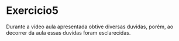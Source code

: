 # Exercicio5
Durante a vídeo aula apresentada obtive diversas duvidas, porém, ao decorrer da aula essas duvidas foram esclarecidas.
